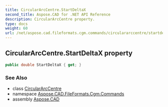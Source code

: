 ```yaml
---
title: CircularArcCentre.StartDeltaX
second_title: Aspose.CAD for .NET API Reference
description: CircularArcCentre property. 
type: docs
weight: 60
url: /net/aspose.cad.fileformats.cgm.commands/circulararccentre/startdeltax/
---
```

## CircularArcCentre.StartDeltaX property

```csharp
public double StartDeltaX { get; }
```

### See Also

* class [CircularArcCentre](../)
* namespace [Aspose.CAD.FileFormats.Cgm.Commands](../../circulararccentre/)
* assembly [Aspose.CAD](../../../)


